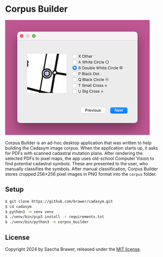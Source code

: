 # Corpus Builder

![Screenshot](./screenshot.png)

Corpus Builder is an ad-hoc desktop application that was written to
help building the Cadasym image corpus. When the application starts
up, it asks for PDFs with scanned cadastral mutation plans.  After
rendering the selected PDFs to pixel maps, the app uses old-school
Computer Vision to find potential cadastral symbols.  These are
presented to the user, who manually classifies the symbols.  After
manual classification, Corpus Builder stores cropped 256×256 pixel
images in PNG format into the `corpus` folder.


## Setup

```sh
$ git clone https://github.com/brawer/cadasym.git
$ cd cadasym
$ python3 -m venv venv
$ ./venv/bin/pip3 install -r requirements.txt
$ ./venv/bin/python3 -m corpus_builder
```

## License

Copyright 2024 by Sascha Brawer, released under the
[MIT license](https://github.com/brawer/cadasym/blob/main/LICENSES/MIT.txt).



